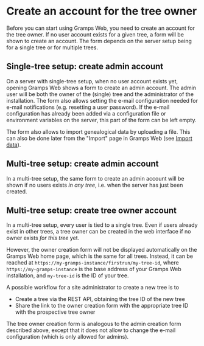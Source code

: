 # Create an account for the tree owner

Before you can start using Gramps Web, you need to create an account for the tree owner. If no user account exists for a given tree, a form will be shown to create an account. The form depends on the server setup being for a single tree or for multiple trees.

## Single-tree setup: create admin account

On a server with single-tree setup, when no user account exists yet, opening Gramps Web shows a form to create an admin account. The admin user will be both the owner of the (single) tree and the administrator of the installation. The form also allows setting the e-mail configuration needed for e-mail notifications (e.g. resetting a user password). If the e-mail configuration has already been added via a configuration file or environment variables on the server, this part of the form can be left empty.

The form also allows to import genealogical data by uploading a file. This can also be done later from the "Import" page in Gramps Web (see [Import data](import.md)).

## Multi-tree setup: create admin account

In a multi-tree setup, the same form to create an admin account will be shown if no users exists *in any tree*, i.e. when the server has just been created.

## Multi-tree setup: create tree owner account

In a multi-tree setup, every user is tied to a single tree. Even if users already exist in other trees, a tree owner can be created in the web interface if no owner exists *for this tree* yet.

However, the owner creation form will not be displayed automatically on the Gramps Web home page, which is the same for all trees. Instead, it can be reached at `https://my-gramps-instance/firstrun/my-tree-id`, where  `https://my-gramps-instance` is the base address of your Gramps Web installation, and `my-tree-id` is the ID of your tree.

A possible workflow for a site administrator to create a new tree is to

- Create a tree via the REST API, obtaining the tree ID of the new tree
- Share the link to the owner creation form with the appropriate tree ID with the prospective tree owner

The tree owner creation form is analogous to the admin creation form described above, except that it does not allow to change the e-mail configuration (which is only allowed for admins).